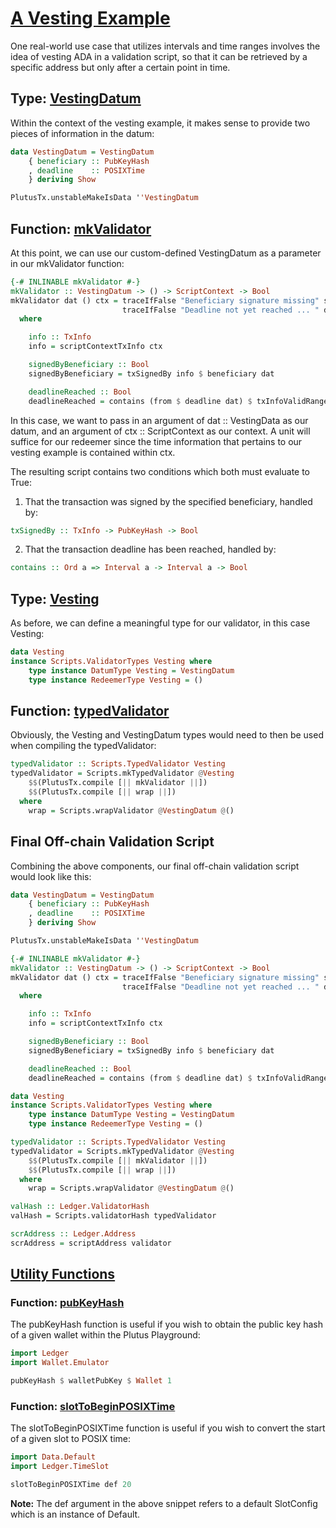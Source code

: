 # [A Vesting Example](https://youtu.be/6_rfCCY9_gY?t=1350)

One real-world use case that utilizes intervals and time ranges involves the idea of vesting ADA in a validation script, so that it can be retrieved by a specific address but only after a certain point in time.

## Type: [VestingDatum](https://youtu.be/6_rfCCY9_gY?t=1430)

Within the context of the vesting example, it makes sense to provide two pieces of information in the datum:

```haskell
data VestingDatum = VestingDatum
    { beneficiary :: PubKeyHash
    , deadline    :: POSIXTime
    } deriving Show

PlutusTx.unstableMakeIsData ''VestingDatum
```

## Function: [mkValidator](https://youtu.be/6_rfCCY9_gY?t=1490)

At this point, we can use our custom-defined VestingDatum as a parameter in our mkValidator function:

```haskell
{-# INLINABLE mkValidator #-}
mkValidator :: VestingDatum -> () -> ScriptContext -> Bool
mkValidator dat () ctx = traceIfFalse "Beneficiary signature missing" signedByBeneficiary &&
                         traceIfFalse "Deadline not yet reached ... " deadlineReached
  where

    info :: TxInfo
    info = scriptContextTxInfo ctx

    signedByBeneficiary :: Bool
    signedByBeneficiary = txSignedBy info $ beneficiary dat

    deadlineReached :: Bool
    deadlineReached = contains (from $ deadline dat) $ txInfoValidRange info
```

In this case, we want to pass in an argument of dat :: VestingData as our datum, and an argument of ctx :: ScriptContext as our context. A unit will suffice for our redeemer since the time information that pertains to our vesting example is contained within ctx.

The resulting script contains two conditions which both must evaluate to True:

1. That the transaction was signed by the specified beneficiary, handled by:

```haskell
txSignedBy :: TxInfo -> PubKeyHash -> Bool
```

2. That the transaction deadline has been reached, handled by:

```haskell
contains :: Ord a => Interval a -> Interval a -> Bool
```

## Type: [Vesting](https://youtu.be/6_rfCCY9_gY?t=1866)

As before, we can define a meaningful type for our validator, in this case Vesting:

```haskell
data Vesting
instance Scripts.ValidatorTypes Vesting where
    type instance DatumType Vesting = VestingDatum
    type instance RedeemerType Vesting = ()
```

## Function: [typedValidator](https://youtu.be/6_rfCCY9_gY?t=1896)

Obviously, the Vesting and VestingDatum types would need to then be used when compiling the typedValidator:

```haskell
typedValidator :: Scripts.TypedValidator Vesting
typedValidator = Scripts.mkTypedValidator @Vesting
    $$(PlutusTx.compile [|| mkValidator ||])
    $$(PlutusTx.compile [|| wrap ||])
  where
    wrap = Scripts.wrapValidator @VestingDatum @()
```

## Final Off-chain Validation Script

Combining the above components, our final off-chain validation script would look like this:

```haskell
data VestingDatum = VestingDatum
    { beneficiary :: PubKeyHash
    , deadline    :: POSIXTime
    } deriving Show

PlutusTx.unstableMakeIsData ''VestingDatum

{-# INLINABLE mkValidator #-}
mkValidator :: VestingDatum -> () -> ScriptContext -> Bool
mkValidator dat () ctx = traceIfFalse "Beneficiary signature missing" signedByBeneficiary &&
                         traceIfFalse "Deadline not yet reached ... " deadlineReached
  where

    info :: TxInfo
    info = scriptContextTxInfo ctx

    signedByBeneficiary :: Bool
    signedByBeneficiary = txSignedBy info $ beneficiary dat

    deadlineReached :: Bool
    deadlineReached = contains (from $ deadline dat) $ txInfoValidRange info

data Vesting
instance Scripts.ValidatorTypes Vesting where
    type instance DatumType Vesting = VestingDatum
    type instance RedeemerType Vesting = ()

typedValidator :: Scripts.TypedValidator Vesting
typedValidator = Scripts.mkTypedValidator @Vesting
    $$(PlutusTx.compile [|| mkValidator ||])
    $$(PlutusTx.compile [|| wrap ||])
  where
    wrap = Scripts.wrapValidator @VestingDatum @()

valHash :: Ledger.ValidatorHash
valHash = Scripts.validatorHash typedValidator

scrAddress :: Ledger.Address
scrAddress = scriptAddress validator
```

## [Utility Functions](https://youtu.be/6_rfCCY9_gY?t=2504)

### Function: [pubKeyHash](https://youtu.be/6_rfCCY9_gY?t=2550)

The pubKeyHash function is useful if you wish to obtain the public key hash of a given wallet within the Plutus Playground:

```haskell
import Ledger
import Wallet.Emulator

pubKeyHash $ walletPubKey $ Wallet 1
```

### Function: [slotToBeginPOSIXTime](https://youtu.be/6_rfCCY9_gY?t=2726)

The slotToBeginPOSIXTime function is useful if you wish to convert the start of a given slot to POSIX time:

```haskell
import Data.Default
import Ledger.TimeSlot

slotToBeginPOSIXTime def 20
```

**Note:** The def argument in the above snippet refers to a default SlotConfig which is an instance of Default.
